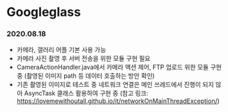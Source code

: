 # Googleglass

### 2020.08.18
- 카메라, 갤러리 어플 기본 사용 가능
- 카메라 사진 촬영 후 서버 전송을 위한 모듈 구현 필요
- CameraActionHandler.java에서 카메라 액션 제어, FTP 업로드 위한 모듈 구현 중 (촬영된 이미지 path 등 데이터 호출하는 방안 확인)
- 기존 촬영된 이미지로 테스트 중 네트워크 연결은 메인 쓰레드에서 진행이 되지 않아 AsyncTask 클래스 활용하여 구현 중
(참고 링크: https://lovemewithoutall.github.io/it/networkOnMainThreadException/)
